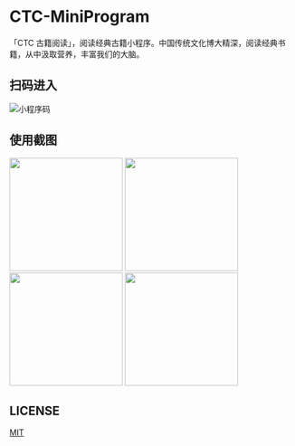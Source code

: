 # CTC-MiniProgram

「CTC 古籍阅读」，阅读经典古籍小程序。中国传统文化博大精深，阅读经典书籍，从中汲取营养，丰富我们的大脑。

## 扫码进入

![小程序码](https://ctc.renyuzhuo.cn/img/ercode.jpg)

## 使用截图

<img src='https://ctc.renyuzhuo.cn/screenshot/IMG_1314.png' width='200' />
<img src='https://ctc.renyuzhuo.cn/screenshot/IMG_1315.png' width='200' /><br/>
<img src='https://ctc.renyuzhuo.cn/screenshot/IMG_1308.png' width='200' />
<img src='https://ctc.renyuzhuo.cn/screenshot/IMG_1309.png' width='200' />

## LICENSE

[MIT](https://renyuzhuo.cn/MIT)
